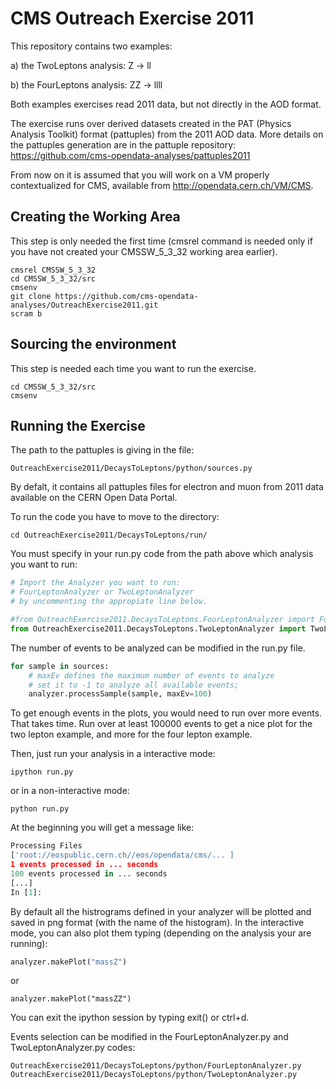 # CMS Outreach Exercise 2011

This repository contains two examples:

a) the TwoLeptons analysis: Z ->  ll

b) the FourLeptons analysis: ZZ -> llll

Both examples exercises read 2011 data, but not directly in the AOD format.

The exercise runs over derived datasets created in the PAT (Physics Analysis Toolkit) format (pattuples) from the 2011 AOD data. 
More details on the pattuples generation are in the pattuple repository:
https://github.com/cms-opendata-analyses/pattuples2011

From now on it is assumed that you will work on a VM properly contextualized for CMS, available from http://opendata.cern.ch/VM/CMS.

## Creating the Working Area

This step is only needed the first time (cmsrel command is needed only if you have not created your CMSSW_5_3_32 working area earlier).

```
cmsrel CMSSW_5_3_32
cd CMSSW_5_3_32/src
cmsenv
git clone https://github.com/cms-opendata-analyses/OutreachExercise2011.git
scram b 
```

## Sourcing the environment 

This step is needed each time you want to run the exercise.

```
cd CMSSW_5_3_32/src
cmsenv
```

## Running the Exercise

The path to the pattuples is giving in the file:
```
OutreachExercise2011/DecaysToLeptons/python/sources.py
``` 
By defalt, it contains all pattuples files for electron and muon from 2011 data available on the CERN Open Data Portal. 

To run the code you have to move to the directory:

```
cd OutreachExercise2011/DecaysToLeptons/run/
```

You must specify in your run.py code from the path above which analysis you want to run:

```python
# Import the Analyzer you want to run:
# FourLeptonAnalyzer or TwoLeptonAnalyzer
# by uncommenting the appropiate line below. 

#from OutreachExercise2011.DecaysToLeptons.FourLeptonAnalyzer import FourLeptonAnalyzer as MyAnalyzer
from OutreachExercise2011.DecaysToLeptons.TwoLeptonAnalyzer import TwoLeptonAnalyzer as MyAnalyzer
``` 

The number of events to be analyzed can be modified in the run.py file.

```python
for sample in sources:
    # maxEv defines the maximum number of events to analyze
    # set it to -1 to analyze all available events; 
    analyzer.processSample(sample, maxEv=100)
```

To get enough events in the plots, you would need to run over more events. That takes time.
Run over at least 100000 events to get a nice plot for the two lepton example, and more for the four lepton example.

Then, just run your analysis in a interactive mode:

```
ipython run.py 
```

or in a non-interactive mode:

```
python run.py 
```
At the beginning you will get a message like: 

```python
Processing Files
['root://eospublic.cern.ch//eos/opendata/cms/... ]
1 events processed in ... seconds
100 events processed in ... seconds
[...]
In [1]: 
```

By default all the histrograms defined in your analyzer will be plotted and saved in png format (with the name of the histogram). In the interactive mode, you can also plot them typing (depending on the analysis your are running):

```python
analyzer.makePlot("massZ") 
```
or
```
analyzer.makePlot("massZZ")
```

You can exit the ipython session by typing exit() or ctrl+d.

Events selection can be modified in the FourLeptonAnalyzer.py and TwoLeptonAnalyzer.py codes:
```
OutreachExercise2011/DecaysToLeptons/python/FourLeptonAnalyzer.py
OutreachExercise2011/DecaysToLeptons/python/TwoLeptonAnalyzer.py
```

